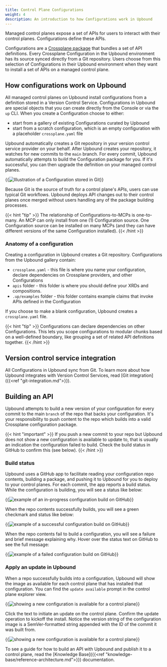 ```yaml
---
title: Control Plane Configurations
weight: 4
description: An introduction to how Configurations work in Upbound
---
```


Managed control planes expose a set of APIs for users to interact with their control planes. Configurations define these APIs.

Configurations are a [Crossplane package](https://docs.crossplane.io/latest/concepts/packages/#configuration-packages) that bundles a set of API definitions. Every Crossplane Configuration in the Upbound environment has its source synced directly from a Git repository. Users choose from this selection of Configurations in their Upbound environment when they want to install a set of APIs on a managed control plane. 

## How configurations work on Upbound

All managed control planes on Upbound install configurations from a definition stored in a Version Control Service. Configurations in Upbound are special objects that you can create directly from the Console or via the `up` CLI. When you create a Configuration choose to either:

- start from a gallery of existing Configurations curated by Upbound
- start from a scratch configuration, which is an empty configuration with a placeholder `crossplane.yaml` file

Upbound automatically creates a Git repository in your version control service provider on your behalf. After Upbound creates your repository, it watches for new commits to the `main` branch. For every commit, Upbound automatically attempts to build the Configuration package for you. If it's successful, you can then upgrade the definition on your managed control planes.

{{<img src="concepts/images/Git-Integration_Marketecture_Dark_1440w.png" alt="Illustration of a Configuration stored in Git" quality="100" lightbox="true">}}

Because Git is the source of truth for a control plane's APIs, users can use typical Git workflows. Upbound deploys API changes out to their control planes once merged without users handling any of the package building processes.

{{< hint "tip" >}}
The relationship of Configurations-to-MCPs is one-to-many. An MCP can only install from one (1) Configuration source. One Configuration source can be installed on many MCPs (and they can have different versions of the same Configuration installed).
{{< /hint >}}

### Anatomy of a configuration

Creating a configuration in Upbound creates a Git repository. Configurations from the Upbound gallery contain:

- `crossplane.yaml` - this file is where you name your configuration, declare dependencies on Crossplane providers, and other Configurations
- `apis` folder - this folder is where you should define your XRDs and compositions.
- `.up/examples` folder - this folder contains example claims that invoke APIs defined in the Configuration

If you choose to make a blank configuration, Upbound creates a `crossplane.yaml` file.

{{< hint "tip" >}}
Configurations can declare dependencies on other Configurations. This lets you scope configurations to modular chunks based on a well-defined boundary, like grouping a set of related API definitions together.
{{< /hint >}}

## Version control service integration

All Configurations in Upbound sync from Git. To learn more about how Upbound integrates with Version Control Services, read [Git integration]({{<ref "git-integration.md">}}).

## Building an API

Upbound attempts to build a new version of your configuration for every commit to the main `branch` of the repo that backs your configuration. It's your responsibility to push content to the repo which builds into a valid Crossplane configuration package. 

{{< hint "important" >}}
If you push a new commit to your repo but Upbound does not show a new configuration is available to update to, that is usually an indication the configuration failed to build. Check the build status in GitHub to confirm this (see below).
{{< /hint >}}

### Build status

Upbound uses a GitHub app to facilitate reading your configuration repo contents, building a package, and pushing it to Upbound for you to deploy to your control planes. For each commit, the app reports a build status. While the configuration is building, you will see a status like below:

{{<img src="concepts/images/git-building.png" alt="example of an in-progress configuration build on GitHub" quality="100" lightbox="true">}}

When the repo contents successfully builds, you will see a green checkmark and status like below:

{{<img src="concepts/images/git-success.png" alt="example of a successful configuration build on GitHub" quality="100" lightbox="true">}}

When the repo contents fail to build a configuration, you will see a failure and brief message explaining why. Hover over the status text on GitHub to see the full message:

{{<img src="concepts/images/git-fail.png" alt="example of a failed configuration build on GitHub" quality="100" lightbox="true">}}

### Apply an update in Upbound

When a repo successfully builds into a configuration, Upbound will show the image as available for each control plane that has installed that configuration. You can find the `update available` prompt in the control plane explorer view. 

{{<img src="concepts/images/git-update-available.png" alt="showing a new configuration is available for a control plane" quality="100" lightbox="true">}}

Click the text to initiate an update on the control plane. Confirm the update operation to kickoff the install. Notice the version string of the configuration image is a SemVer-formatted string appended with the ID of the commit it was built from.

{{<img src="concepts/images/git-build-version.png" alt="showing a new configuration is available for a control plane" quality="100" lightbox="true">}}

To see a guide for how to build an API with Upbound and publish it to a control plane, read the [Knowledge Base]({{<ref "knowledge-base/reference-architecture.md">}}) documentation.